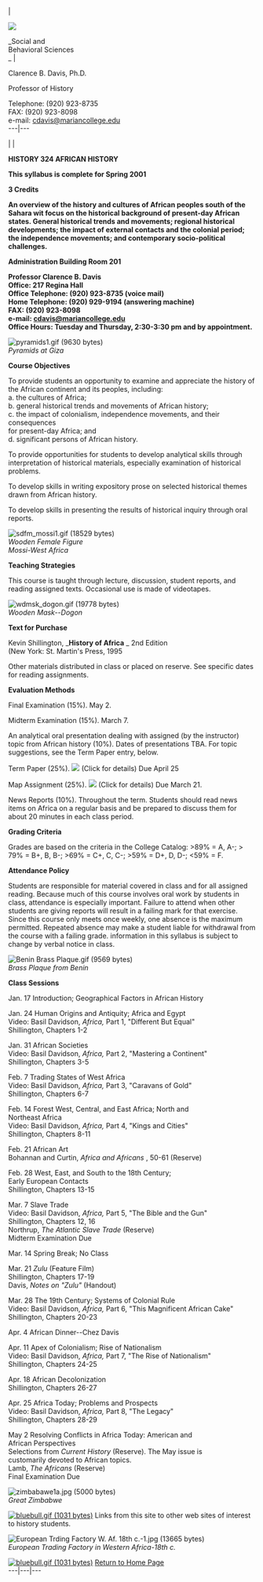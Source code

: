 |

![](_borders/top.ht1.jpg)

_Social and  
Behavioral Sciences  
_ |

Clarence B. Davis, Ph.D.

Professor of History

Telephone:  (920) 923-8735  
FAX:  (920) 923-8098  
e-mail:  cdavis@mariancollege.edu  
---|---  
  
  
  


| |

**HISTORY 324 AFRICAN HISTORY**

**This syllabus is complete for Spring 2001**

**3 Credits**

**An overview of the history and cultures of African peoples south of the
Sahara wit focus on the historical background of present-day African states.
General historical trends and movements; regional historical developments; the
impact of external contacts and the colonial period; the independence
movements; and contemporary socio-political challenges.**

**Administration Building Room 201**

**Professor Clarence B. Davis  
Office:  217 Regina Hall  
Office Telephone:  (920) 923-8735  (voice mail)  
Home Telephone:  (920) 929-9194  (answering machine)  
FAX:  (920) 923-8098  
e-mail:  [cdavis@mariancollege.edu](mailto:cdavis@mariancollege.edu)  
Office Hours:  Tuesday and Thursday, 2:30-3:30 pm and by appointment.**

![pyramids1.gif \(9630 bytes\)](images/pyramids1.gif)  
_Pyramids at Giza_

**Course Objectives**

To provide students an opportunity to examine and appreciate the history of
the African continent and its peoples, including:  
a. the cultures of Africa;  
b. general historical trends and movements of African history;  
c. the impact of colonialism, independence movements, and their consequences  
    for present-day Africa; and  
d. significant persons of African history.

To provide opportunities for students to develop analytical skills through
interpretation of historical materials, especially examination of historical
problems.

To develop skills in writing expository prose on selected historical themes
drawn from African history.

To develop skills in presenting the results of historical inquiry through oral
reports.

![sdfm_mossi1.gif \(18529 bytes\)](images/sdfm_mossi1.gif)  
_Wooden Female Figure  
Mossi-West Africa_

**Teaching Strategies**

This course is taught through lecture, discussion, student reports, and
reading assigned texts.  Occasional use is made of videotapes.

![wdmsk_dogon.gif \(19778 bytes\)](images/wdmsk_dogon.gif)  
_Wooden Mask--Dogon_

**Text for Purchase**

Kevin Shillington, _**History of Africa** _ 2nd Edition  
    (New York:  St. Martin's Press, 1995

Other materials distributed in class or placed on reserve.  See specific dates
for reading assignments.

**Evaluation Methods**

Final Examination  (15%).  May 2.

Midterm Examination (15%).  March 7.

An analytical oral presentation dealing with assigned (by the instructor)
topic from African history (10%).  Dates of presentations TBA.  For topic
suggestions, see the Term Paper entry, below.

Term Paper (25%).  [![](bluebull.gif)](african_term_paper_assignment.htm)
(Click for details)  Due April 25

Map Assignment (25%).  [![](bluebull.gif)](africa1.htm)  (Click for details)
Due March 21.

News Reports (10%).  Throughout the term.  Students should read news items on
Africa on a regular basis and be prepared to discuss them for about 20 minutes
in each class period.

**Grading Criteria**

Grades are based on the criteria in the College Catalog:  >89% = A, A-; > 79%
= B+, B, B-; >69% = C+, C, C-; >59% = D+, D, D-; <59% = F.

**Attendance Policy**

Students are responsible for material covered in class and for all assigned
reading.  Because much of this course involves oral work by students in class,
attendance is especially important.  Failure to attend when other students are
giving reports will result in a failing mark for that exercise.  Since this
course only meets once weekly, one absence is the maximum permitted.  Repeated
absence may make a student liable for withdrawal from the course with a
failing grade.  information in this syllabus is subject to change by verbal
notice in class.

![Benin Brass Plaque.gif \(9569 bytes\)](images/Benin_Brass_Plaque.gif)  
_Brass Plaque from Benin_

**Class Sessions**

Jan. 17    Introduction; Geographical Factors in African History

Jan. 24   Human Origins and Antiquity; Africa and Egypt  
              Video:  Basil Davidson, _Africa,_ Part 1, "Different But Equal"  
    Shillington, Chapters 1-2 

Jan. 31    African Societies  
              Video:  Basil Davidson, _Africa,_ Part 2, "Mastering a Continent"  
    Shillington, Chapters 3-5

Feb.  7    Trading States of West Africa  
               Video:  Basil Davidson, _Africa,_ Part 3, "Caravans of Gold"  
    Shillington, Chapters 6-7 

Feb. 14    Forest West, Central, and East Africa; North and  
                Northeast Africa  
                Video:  Basil Davidson, _Africa,_ Part 4, "Kings and Cities"  
    Shillington, Chapters 8-11

Feb. 21    African Art  
    Bohannan and Curtin, _Africa and Africans_ , 50-61 (Reserve)

Feb. 28    West, East, and South to the 18th Century;  
                Early European Contacts  
   Shillington, Chapters 13-15

Mar.  7    Slave Trade  
               Video:  Basil Davidson, _Africa,_ Part 5, "The Bible and the Gun"  
    Shillington, Chapters 12, 16  
    Northrup, _The Atlantic Slave Trade_ (Reserve)  
    Midterm Examination Due

Mar. 14    Spring Break; No Class

Mar. 21    _Zulu_ (Feature Film)  
    Shillington, Chapters 17-19  
    Davis, _Notes on "Zulu"_ (Handout)

Mar. 28    The 19th Century; Systems of Colonial Rule  
                Video:  Basil Davidson, _Africa,_ Part 6, "This Magnificent African Cake"  
    Shillington, Chapters 20-23

Apr.  4     African Dinner--Chez Davis

Apr. 11    Apex of Colonialism; Rise of Nationalism  
                Video:  Basil Davidson, _Africa,_ Part 7, "The Rise of Nationalism"  
    Shillington, Chapters 24-25

Apr. 18    African Decolonization  
    Shillington, Chapters 26-27

Apr. 25    Africa Today; Problems and Prospects  
                Video:  Basil Davidson, _Africa,_ Part 8, "The Legacy"  
    Shillington, Chapters 28-29

May   2    Resolving Conflicts in Africa Today:  American and  
                African Perspectives  
    Selections from _Current History_ (Reserve).   The May issue is   
        customarily devoted to African topics.   
    Lamb, _The Africans_ (Reserve)  
    Final Examination Due

![zimbabawe1a.jpg \(5000 bytes\)](images/zimbabawe1a.jpg)  
_Great Zimbabwe_

[![bluebull.gif \(1031 bytes\)](bluebull.gif)](links.htm)  Links from this
site to other web sites of interest to history students.

![European Trding Factory W. Af. 18th c.-1.jpg \(13665
bytes\)](images/European_Trding_Factory_W._Af._18th_c.-1.jpg)  
_European Trading Factory in Western Africa-18th c._

[![bluebull.gif \(1031 bytes\)](bluebull.gif)](Default.htm)  [Return to Home
Page](Default.htm)  
---|---|---

